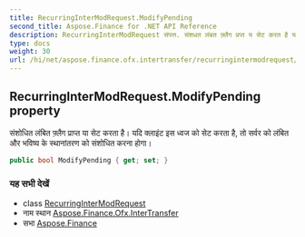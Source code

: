 ```yaml
---
title: RecurringInterModRequest.ModifyPending
second_title: Aspose.Finance for .NET API Reference
description: RecurringInterModRequest संपत्त. संशधत लंबत फ़्लैग प्रप्त य सेट करत है यद क्लइंट इस ध्वज क सेट करत है त सर्वर क लंबत और भवष्य के स्थनंतरण क संशधत करन हग
type: docs
weight: 30
url: /hi/net/aspose.finance.ofx.intertransfer/recurringintermodrequest/modifypending/
---
```

## RecurringInterModRequest.ModifyPending property

संशोधित लंबित फ़्लैग प्राप्त या सेट करता है। यदि क्लाइंट इस ध्वज को सेट करता है, तो सर्वर को लंबित और भविष्य के स्थानांतरण को संशोधित करना होगा।

```csharp
public bool ModifyPending { get; set; }
```

### यह सभी देखें

* class [RecurringInterModRequest](../)
* नाम स्थान [Aspose.Finance.Ofx.InterTransfer](../../recurringintermodrequest/)
* सभा [Aspose.Finance](../../../)


